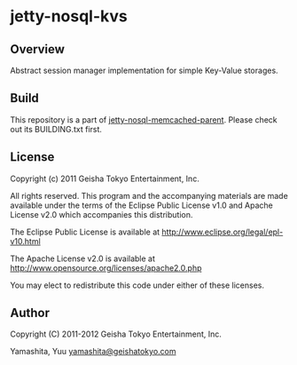 # jetty-nosql-kvs

## Overview

Abstract session manager implementation for simple Key-Value storages.


## Build

This repository is a part of [jetty-nosql-memcached-parent](https://github.com/yyuu/jetty-nosql-memcached-parent).
Please check out its BUILDING.txt first.


## License

Copyright (c) 2011 Geisha Tokyo Entertainment, Inc.

All rights reserved. This program and the accompanying materials
are made available under the terms of the Eclipse Public License v1.0
and Apache License v2.0 which accompanies this distribution.

The Eclipse Public License is available at http://www.eclipse.org/legal/epl-v10.html

The Apache License v2.0 is available at http://www.opensource.org/licenses/apache2.0.php

You may elect to redistribute this code under either of these licenses.


## Author

Copyright (C) 2011-2012 Geisha Tokyo Entertainment, Inc.

Yamashita, Yuu <yamashita@geishatokyo.com>
